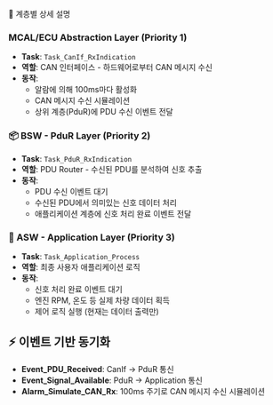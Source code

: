 🔧 계층별 상세 설명

### **MCAL/ECU Abstraction Layer (Priority 1)**
- **Task**: `Task_CanIf_RxIndication`
- **역할**: CAN 인터페이스 - 하드웨어로부터 CAN 메시지 수신
- **동작**:
  - 알람에 의해 100ms마다 활성화
  - CAN 메시지 수신 시뮬레이션
  - 상위 계층(PduR)에 PDU 수신 이벤트 전달

### **📦 BSW - PduR Layer (Priority 2)**
- **Task**: `Task_PduR_RxIndication`
- **역할**: PDU Router - 수신된 PDU를 분석하여 신호 추출
- **동작**:
  - PDU 수신 이벤트 대기
  - 수신된 PDU에서 의미있는 신호 데이터 처리
  - 애플리케이션 계층에 신호 처리 완료 이벤트 전달

### **🎯 ASW - Application Layer (Priority 3)**
- **Task**: `Task_Application_Process`
- **역할**: 최종 사용자 애플리케이션 로직
- **동작**:
  - 신호 처리 완료 이벤트 대기
  - 엔진 RPM, 온도 등 실제 차량 데이터 획득
  - 제어 로직 실행 (현재는 데이터 출력만)


## ⚡ 이벤트 기반 동기화

- **Event_PDU_Received**: CanIf → PduR 통신
- **Event_Signal_Available**: PduR → Application 통신
- **Alarm_Simulate_CAN_Rx**: 100ms 주기로 CAN 메시지 수신 시뮬레이션
